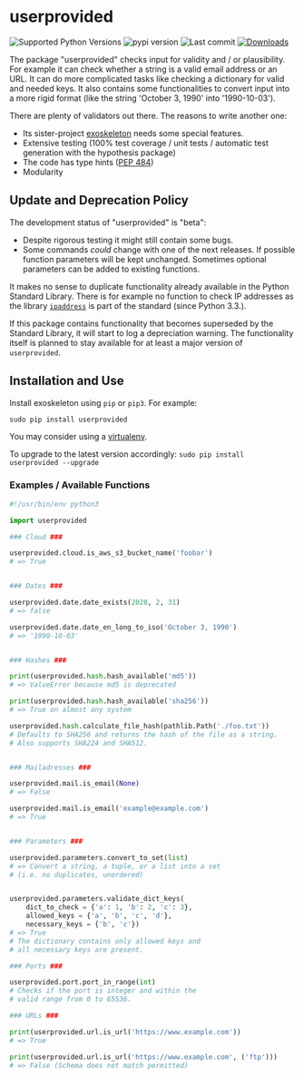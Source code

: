 # userprovided

![Supported Python Versions](https://img.shields.io/pypi/pyversions/userprovided)
![pypi version](https://img.shields.io/pypi/v/userprovided)
![Last commit](https://img.shields.io/github/last-commit/RuedigerVoigt/userprovided)
[![Downloads](https://pepy.tech/badge/userprovided)](https://pepy.tech/project/userprovided)

The package "userprovided" checks input for validity and / or plausibility. For example it can check whether a string is a valid email address or an URL. It can do more complicated tasks like checking a dictionary for valid and needed keys. It also contains some functionalities to convert input into a more rigid format (like the string 'October 3, 1990' into '1990-10-03').

There are plenty of validators out there. The reasons to write another one:
* Its sister-project [exoskeleton](https://github.com/RuedigerVoigt/exoskeleton "GitHub Repository of exoskeleton") needs some special features.
* Extensive testing (100% test coverage / unit tests / automatic test generation with the hypothesis package)
* The code has type hints ([PEP 484](https://www.python.org/dev/peps/pep-0484/))
* Modularity


## Update and Deprecation Policy

The development status of "userprovided" is "beta":
* Despite rigorous testing it might still contain some bugs.
* Some commands *could* change with one of the next releases. If possible function parameters will be kept unchanged. Sometimes optional parameters can be added to existing functions.

It makes no sense to duplicate functionality already available in the Python Standard Library. There is for example no function to check IP addresses as the library [`ipaddress`](https://docs.python.org/3/library/ipaddress.html "documentation for the ipaddress library") is part of the standard (since Python 3.3.).

If this package contains functionality that becomes superseded by the Standard Library, it will start to log a depreciation warning. The functionality itself is planned to stay available for at least a major version of `userprovided`.


## Installation and Use

Install exoskeleton using `pip` or `pip3`. For example:

```sudo pip install userprovided```

You may consider using a [virtualenv](https://virtualenv.pypa.io/en/latest/userguide/ "Documentation").

To upgrade to the latest version accordingly:
```sudo pip install userprovided --upgrade```

### Examples / Available Functions

```python
#!/usr/bin/env python3

import userprovided

### Cloud ###

userprovided.cloud.is_aws_s3_bucket_name('foobar')
# => True


### Dates ###

userprovided.date.date_exists(2020, 2, 31)
# => false

userprovided.date.date_en_long_to_iso('October 3, 1990')
# => '1990-10-03'


### Hashes ###

print(userprovided.hash.hash_available('md5'))
# => ValueError because md5 is deprecated

print(userprovided.hash.hash_available('sha256'))
# => True on almost any system

userprovided.hash.calculate_file_hash(pathlib.Path('./foo.txt'))
# Defaults to SHA256 and returns the hash of the file as a string.
# Also supports SHA224 and SHA512.


### Mailadresses ###

userprovided.mail.is_email(None)
# => False

userprovided.mail.is_email('example@example.com')
# => True


### Parameters ###

userprovided.parameters.convert_to_set(list)
# => Convert a string, a tuple, or a list into a set
# (i.e. no duplicates, unordered)


userprovided.parameters.validate_dict_keys(
    dict_to_check = {'a': 1, 'b': 2, 'c': 3},
    allowed_keys = {'a', 'b', 'c', 'd'},
    necessary_keys = {'b', 'c'})
# => True
# The dictionary contains only allowed keys and
# all necessary keys are present.

### Ports ###

userprovided.port.port_in_range(int)
# Checks if the port is integer and within the
# valid range from 0 to 65536.

### URLs ###

print(userprovided.url.is_url('https://www.example.com'))
# => True

print(userprovided.url.is_url('https://www.example.com', ('ftp')))
# => False (Schema does not match permitted)
```
